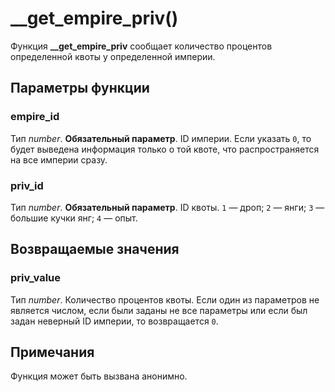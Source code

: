 # __get_empire_priv()
Функция **__get_empire_priv** сообщает количество процентов определенной квоты у определенной империи.

## Параметры функции
### empire_id
Тип *number*. **Обязательный параметр**. ID империи. Если указать `0`, то будет выведена информация только о той квоте, что распространяется на все империи сразу.

### priv_id
Тип *number*. **Обязательный параметр**. ID квоты. `1` &mdash; дроп; `2` &mdash; янги; `3` &mdash; большие кучки янг; `4` &mdash; опыт.

## Возвращаемые значения
### priv_value
Тип *number*. Количество процентов квоты. Если один из параметров не является числом, если были заданы не все параметры или если был задан неверный ID империи, то возвращается `0`.

## Примечания
Функция может быть вызвана анонимно.